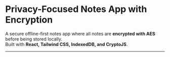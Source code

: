 # Privacy-Focused Notes App with Encryption

A secure offline-first notes app where all notes are **encrypted with AES** before being stored locally.  
Built with **React, Tailwind CSS, IndexedDB, and CryptoJS**.

---
